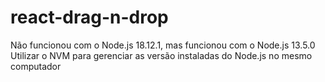 # react-drag-n-drop
Não funcionou com o Node.js 18.12.1, mas funcionou com o Node.js 13.5.0
Utilizar o NVM para gerenciar as versão instaladas do Node.js no mesmo computador
